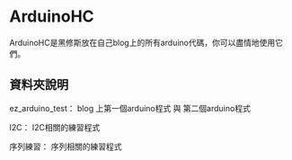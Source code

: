 # ArduinoHC
ArduinoHC是黑修斯放在自己blog上的所有arduino代碼，你可以盡情地使用它們。

## 資料夾說明
ez_arduino_test： blog 上第一個arduino程式 與 第二個arduino程式

I2C： I2C相關的練習程式

序列練習： 序列相關的練習程式
